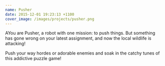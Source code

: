 ```yaml
---
name: Pusher
date: 2015-12-01 19:23:13 +1100
cover_image: /images/projects/pusher.png
---
```


AYou are Pusher, a robot with one mission: to push things. But something has gone wrong on your latest assignment, and now the local wildlife is attacking!

Push your way hordes or adorable enemies and soak in the catchy tunes of this addictive puzzle game!
